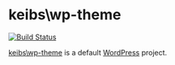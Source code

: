 keibs\wp-theme
==============
[![Build Status](https://travis-ci.org/josephldaigle/wp-theme.svg?branch=master)](https://travis-ci.org/josephldaigle/wp-theme)

[keibs\wp-theme](https://github.com/josephldaigle/wp-theme) is a default [WordPress](https://wordpress.org/) project.